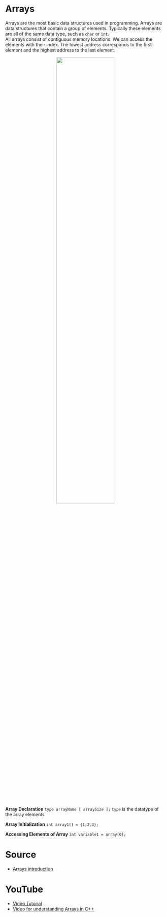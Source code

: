 # Arrays

Arrays are the most basic data structures used in programming. Arrays are data structures that contain a group of elements. Typically these elements are all of the same data type, such as `char` or `int`.\
All arrays consist of contiguous memory locations. We can access the elements with their index. The lowest address corresponds to the first element and the highest address to the last element.
<p align="center">
    <img width="60%" src="https://www.tutorialspoint.com/cprogramming/images/arrays.jpg">
</p>

**Array Declaration**
`type arrayName [ arraySize ];`
`type` is the datatype of the array elements

**Array Initialization**
`int array1[] = {1,2,3};`

**Accessing Elements of Array**
`int variable1 = array[0];`


# Source

- [Arrays introduction](https://www.geeksforgeeks.org/introduction-to-arrays/)

# YouTube

- [Video Tutorial](https://youtu.be/NptnmWvkbTw)
- [Video for understanding Arrays in C++](https://youtu.be/ibeGtDEQGz0)
